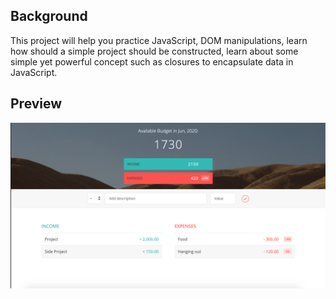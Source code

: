 ## Background

This project will help you practice JavaScript, DOM manipulations, learn how should a simple project should be constructed, learn about some simple yet powerful concept such as closures to encapsulate data in JavaScript.

## Preview

![Demo](https://github.com/namvdo/budget-manager/blob/master/img/preview.png)
